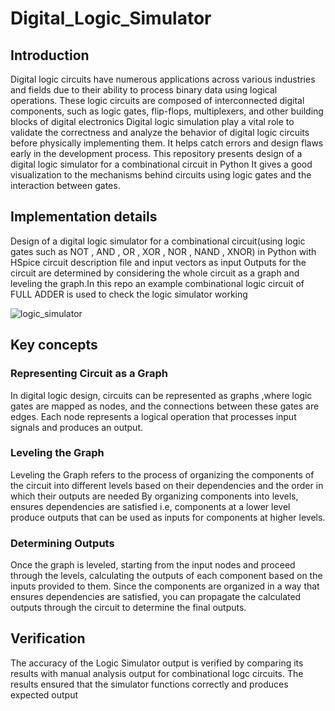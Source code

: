 # Digital_Logic_Simulator

## Introduction

Digital logic circuits have numerous applications across various industries and fields due to their ability to process binary data using logical operations.
These logic circuits are composed of interconnected digital components, such as logic gates, flip-flops, multiplexers, and other building blocks of digital electronics
Digital logic simulation play a vital role to validate the correctness and analyze the behavior of digital logic circuits before physically implementing them.
It helps catch errors and design flaws early in the development process.
This repository presents design of a digital logic simulator for a combinational circuit in Python 
It gives a good visualization to the mechanisms behind circuits using logic gates and the interaction between gates.

## Implementation details
Design of a digital logic simulator for a combinational circuit(using logic gates such as NOT , AND , OR , XOR , NOR , NAND , XNOR) in Python with HSpice circuit description file and input vectors as input 
Outputs for the circuit are determined by considering the whole circuit as a graph and leveling the graph.In this repo an example combinational logic circuit of FULL ADDER is used to check the logic simulator working

![logic_simulator](https://github.com/Pavanija/Digital_logic_simulator/assets/140067158/09c9e826-1bc9-4108-94ce-d56f33ec0549)
## Key concepts 
### Representing Circuit as a Graph
In digital logic design, circuits can be represented as graphs ,where logic gates are mapped as nodes, and the connections between these gates are edges. 
Each node represents a logical operation  that processes input signals and produces an output.
### Leveling the Graph
Leveling the Graph refers to the process of organizing the components of the circuit into different levels based on their dependencies and the order in which their outputs are needed
By organizing components into levels,  ensures dependencies are satisfied i.e, components at a lower level produce outputs that can be used as inputs for components at higher levels.
### Determining Outputs
Once the graph is leveled, starting from the input nodes and proceed through the levels, calculating the outputs of each component based on the inputs provided to them. 
Since the components are organized in a way that ensures dependencies are satisfied, you can propagate the calculated outputs through the circuit to determine the final outputs.

## Verification
The accuracy of the  Logic Simulator output is verified by comparing its results with manual analysis output for combinational logc circuits. 
The results ensured that the simulator functions correctly and produces expected output





 
